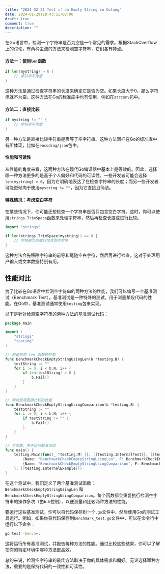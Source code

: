```yaml
---
title: "2024 02 21 Test if an Empty String in Golang"
date: 2024-01-29T18:43:51+08:00
draft: true
comment: true
description: ""
---
```


在Go语言中，检测一个字符串是否为空是一个常见的需求。根据StackOverflow上的讨论，有两种主流的方法来检测空字符串，它们各有特点。

#### 方法一：使用`len`函数

```go
if len(mystring) > 0 {
    // 字符串不为空
}
```

这种方法是通过检查字符串的长度来确定它是否为空。如果长度大于0，那么字符串就不为空。这种方法在Go的标准库中也有使用，例如在`strconv`包中。

#### 方法二：直接比较

```go
if mystring != "" {
    // 字符串不为空
}
```

另一种方法是直接比较字符串是否等于空字符串。这种方法同样在Go的标准库中有所体现，比如在`encoding/json`包中。

#### 性能和可读性

从性能的角度来看，这两种方法在现代Go编译器中基本上是等效的。因此，选择哪一种方法更多的是基于个人偏好和代码的可读性。一些开发者可能会选择`len(mystring) > 0`，因为它明确地表达了在检查字符串的长度；而另一些开发者可能更倾向于使用`mystring != ""`，因为它直接且简洁。

#### 特殊情况：考虑空白字符

在某些情况下，你可能还想检查一个字符串是否只包含空白字符。这时，你可以使用`strings.TrimSpace`函数来处理字符串，然后再检查长度或进行比较。

```go
import "strings"

if len(strings.TrimSpace(mystring)) == 0 {
    // 字符串为空或只包含空白字符
}
```

这种方法会先移除字符串的前导和尾随空白字符，然后再进行检查。这对于处理用户输入或文本数据特别有用。

## 性能对比

为了比较在Go语言中检测空字符串的两种方法的性能，我们可以编写一个基准测试（Benchmark Test）。基准测试是一种特殊的测试，用于测量某段代码的性能。在Go中，基准测试通常使用`testing`包来实现。

以下是针对检测空字符串的两种方法的基准测试代码：

```go
package main

import (
    "strings"
    "testing"
)

// 测试使用 len 函数的性能
func BenchmarkCheckEmptyStringUsingLen(b *testing.B) {
    testString := ""
    for i := 0; i < b.N; i++ {
        if len(testString) > 0 {
            b.Fail()
        }
    }
}

// 测试使用直接比较的性能
func BenchmarkCheckEmptyStringUsingComparison(b *testing.B) {
    testString := ""
    for i := 0; i < b.N; i++ {
        if testString != "" {
            b.Fail()
        }
    }
}

// 主函数，用于运行基准测试
func main() {
    testing.Main(func(_ *testing.M) {}, []testing.InternalTest{}, []testing.InternalBenchmark{
        {Name: "BenchmarkCheckEmptyStringUsingLen", F: BenchmarkCheckEmptyStringUsingLen},
        {Name: "BenchmarkCheckEmptyStringUsingComparison", F: BenchmarkCheckEmptyStringUsingComparison},
    }, []testing.InternalExample{})
}
```

在这个测试中，我们定义了两个基准测试函数：`BenchmarkCheckEmptyStringUsingLen` 和 `BenchmarkCheckEmptyStringUsingComparison`。每个函数都会重复执行检测空字符串的操作多次（由`b.N`控制），以便测量和比较两种方法的性能。

要运行这些基准测试，你可以将代码保存到一个`.go`文件中，然后使用Go的测试工具运行。例如，如果你将代码保存到`benchmark_test.go`文件中，可以在命令行中运行以下命令：

```bash
go test -bench=.
```

这将运行所有基准测试，并报告每种方法的性能。通过比较这些结果，你可以了解在你的特定环境中哪种方法更高效。

总的来说，检测空字符串的最佳方法取决于你的具体需求和偏好。无论选择哪种方法，重要的是保持代码的一致性和可读性。

